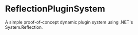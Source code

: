 ReflectionPluginSystem
======================

A simple proof-of-concept dynamic plugin system using .NET's System.Reflection.
